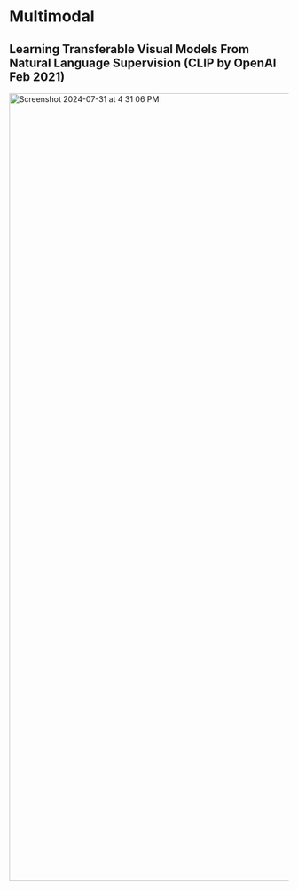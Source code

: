 # Multimodal

## Learning Transferable Visual Models From Natural Language Supervision (CLIP by OpenAI Feb 2021)

<img width="1422" alt="Screenshot 2024-07-31 at 4 31 06 PM" src="https://github.com/user-attachments/assets/ac1e9d57-0ae5-451e-a1b3-540dbc69d015">

